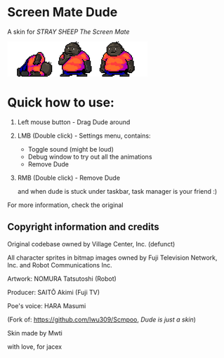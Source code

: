 <meta charset="UTF-8">

# Screen Mate Dude

A skin for _STRAY SHEEP The Screen Mate_


![dude](Scmpoo/dude.png "dude")
# Quick how to use:

1. Left mouse button - Drag Dude around
2. LMB (Double click) - Settings menu, contains:
    * Toggle sound (might be loud)
     * Debug window to try out all the animations
    * Remove Dude
3. RMB (Double click) - Remove Dude
    
    and when dude is stuck under taskbar, task manager is your friend :)

For more information, check the original

## Copyright information and credits

Original codebase owned by Village Center, Inc. (defunct)

All character sprites in bitmap images owned by Fuji Television Network, Inc. and Robot Communications Inc.

Artwork: NOMURA Tatsutoshi (Robot)

Producer: SAITŌ Akimi (Fuji TV)

Poe's voice: HARA Masumi

(Fork of: https://github.com/lwu309/Scmpoo, _Dude is just a skin_)

Skin made by Mwti

with love, for jacex
